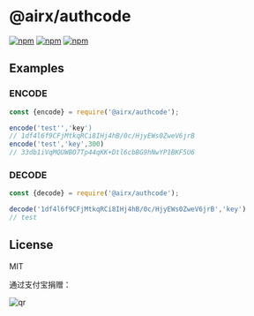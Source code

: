 # @airx/authcode

[![npm](https://img.shields.io/npm/v/@airx/authcode.svg?style=plastic)](https://npmjs.org/package/@airx/authcode) [![npm](https://img.shields.io/npm/dm/@airx/authcode.svg?style=plastic)](https://npmjs.org/package/@airx/authcode)
[![npm](https://img.shields.io/npm/dt/@airx/authcode.svg?style=plastic)](https://npmjs.org/package/@airx/authcode)

## Examples

### ENCODE

```js
const {encode} = require('@airx/authcode');

encode('test'','key')
// 1df4l6f9CFjMtkqRCi8IHj4hB/0c/HjyEWs0ZweV6jrB
encode('test','key',300)
// 33db1iVqMQUWBO7Tp44qKK+Dtl6cbBG9hNwYP1BKF5U6
```

### DECODE

```js
const {decode} = require('@airx/authcode');

decode('1df4l6f9CFjMtkqRCi8IHj4hB/0c/HjyEWs0ZweV6jrB','key')
// test
```

## License

MIT

通过支付宝捐赠：

![qr](https://cloud.githubusercontent.com/assets/1890238/15489630/fccbb9cc-2193-11e6-9fed-b93c59d6ef37.png)
